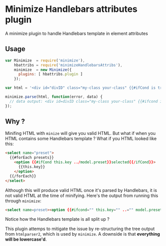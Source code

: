 # Minimize Handlebars attributes plugin

A minimize plugin to handle Handlebars template in element attributes

## Usage
```js
var Minimize  = require('minimize'),
    hbattribs = require('minimizeHandlebarsAttribs'),
    minimize  = new Minimize({
      plugins: [ hbattribs.plugin ]
    });

var html = '<div id="divID" class="my-class your-class" {{#ifCond is true}}selected{{/if}}>A div</div>';

minimize.parse(html, function(error, data) {
  // data output: <div id=divID class="my-class your-class" {{#ifcond is true}}selected{{/if}}>A div</div>
});
```

## Why ?

Minifing HTML with `minize` will give you valid HTML. But what if when you HTML
contains some Handlebars template ? What if you HTML looked like this:

```html
<select name="preset">
  {{#forEach presets}}
    <option {{#ifCond this.key ../model.preset}}selected{{/ifCond}}>
      {{this.key}}
    </option>
  {{/forEach}}
</select>
```

Although this will produce valid HTML once it's parsed by Handlebars, it is not
valid HTML at the time of minifying. Here's the output from running this through
`minimize`:

```html
<select name=preset><option {{#ifcond="" this.key="" ..="" model.preset}}selected{{="" ifcond}}="">{{this.key}}</option></select>
```

Notice how the Handlebars template is all split up ?

This plugin attemps to mitigate the issue by re-structuring the tree output from
`htmlparser2`, which is used by `minimize`. A downside is that **everything will
be lowercase'd**.
